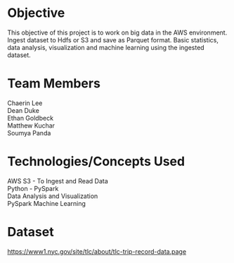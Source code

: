 # Objective
This objective of this project is to work on big data in the AWS environment. Ingest dataset to Hdfs or S3 and save as Parquet format. Basic statistics, data analysis, visualization and machine learning using the ingested dataset.

# Team Members
Chaerin Lee <br/>
Dean Duke <br/>
Ethan Goldbeck <br/>
Matthew Kuchar <br/>
Soumya Panda <br/>

# Technologies/Concepts Used
AWS S3 - To Ingest and Read Data <br/>
Python - PySpark <br/>
Data Analysis and Visualization <br/>
PySpark Machine Learning <br/>

# Dataset
https://www1.nyc.gov/site/tlc/about/tlc-trip-record-data.page
